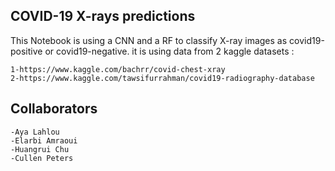## COVID-19 X-rays predictions

This Notebook is using a CNN and a RF to classify X-ray images as covid19-positive or covid19-negative. it is using data from 
2 kaggle datasets :

    1-https://www.kaggle.com/bachrr/covid-chest-xray
    2-https://www.kaggle.com/tawsifurrahman/covid19-radiography-database

## Collaborators
    -Aya Lahlou
    -Elarbi Amraoui
    -Huangrui Chu
    -Cullen Peters
